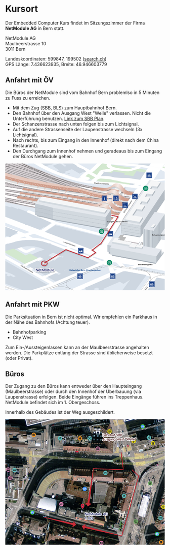 # Kursort

Der Embedded Computer Kurs findet im Sitzungszimmer der Firma **NetModule AG** in Bern statt. 

NetModule AG  
Maulbeerstrasse 10  
3011 Bern  

Landeskoordinaten: 599847, 199502 ([search.ch](https://map.search.ch/Bern,Maulbeerstr.10@599847,199502))  
GPS Länge: 7.436623935, Breite: 46.946603779  



## Anfahrt mit ÖV

Die Büros der NetModule sind vom Bahnhof Bern problemlso in 5 Minuten zu Fuss zu erreichen.

*   Mit dem Zug (SBB, BLS) zum Hauptbahnhof Bern.
*   Den Bahnhof über den Ausgang West "Welle" verlassen. Nicht die Unterführung benutzen. [Link zum SBB Plan](https://plans.trafimage.ch/bern?lang=de&layer=bern_aussenplan&x=600037.39&y=199666.3&z=18).
*   Der Schanzenstrasse nach unten folgen bis zum Lichtsignal.
*   Auf die andere Strassenseite der Laupenstrasse wechseln (3x Lichtsignal).
*   Nach rechts, bis zum Eingang in den Innenhof (direkt nach dem China Restaurant).
*   Den Durchgang zum Innenhof nehmen und geradeaus bis zum Eingang der Büros NetModule gehen.

![Plan 1](way1.png)



## Anfahrt mit PKW

Die Parksituation in Bern ist nicht optimal. Wir empfehlen ein Parkhaus in der Nähe des Bahnhofs (Achtung teuer).

*   Bahnhofparking
*   City West

Zum Ein-/Aussteigenlassen kann an der Maulbeerstrasse angehalten werden. Die Parkplätze entlang der Strasse sind üblicherweise besetzt (oder Privat).



## Büros

Der Zugang zu den Büros kann entweder über den Haupteingang (Maulbeerstrasse) oder durch den Innenhof der Überbauung (via Laupenstrasse) erfolgen. Beide Eingänge führen ins Treppenhaus. NetModule befindet sich im 1. Obergeschoss.

Innerhalb des Gebäudes ist der Weg ausgeschildert. 

![Plan 1](way2.png)


